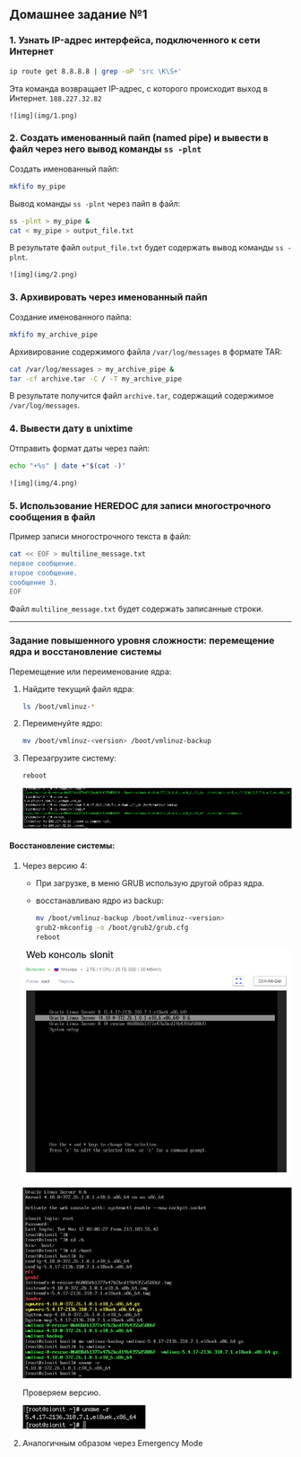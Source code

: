 ## Домашнее задание №1

### 1. Узнать IP-адрес интерфейса, подключенного к сети Интернет

```bash
ip route get 8.8.8.8 | grep -oP 'src \K\S+'
```
Эта команда возвращает IP-адрес, с которого происходит выход в Интернет. `188.227.32.82`

    ![img](img/1.png)

### 2. Создать именованный пайп (named pipe) и вывести в файл через него вывод команды `ss -plnt`

Создать именованный пайп:

```bash
mkfifo my_pipe
```

Вывод команды `ss -plnt` через пайп в файл:

```bash
ss -plnt > my_pipe &
cat < my_pipe > output_file.txt
```
В результате файл `output_file.txt` будет содержать вывод команды `ss -plnt`.

    ![img](img/2.png)


### 3. Архивировать через именованный пайп

Создание именованного пайпа:

```bash
mkfifo my_archive_pipe
```

Архивирование содержимого файла `/var/log/messages` в формате TAR:

```bash
cat /var/log/messages > my_archive_pipe &
tar -cf archive.tar -C / -T my_archive_pipe
```
В результате получится файл `archive.tar`, содержащий содержимое `/var/log/messages`.


### 4. Вывести дату в unixtime

Отправить формат даты через пайп:

```bash
echo "+%s" | date +"$(cat -)"
```

    ![img](img/4.png)


### 5. Использование HEREDOC для записи многострочного сообщения в файл

Пример записи многострочного текста в файл:
```bash
cat << EOF > multiline_message.txt
первое сообщение.
второе сообщение.
сообщение 3.
EOF
```
Файл `multiline_message.txt` будет содержать записанные строки.

---

### Задание повышенного уровня сложности: перемещение ядра и восстановление системы

Перемещение или переименование ядра:
1. Найдите текущий файл ядра:
   ```bash
   ls /boot/vmlinuz-*
   ```
2. Переименуйте ядро:
   ```bash
   mv /boot/vmlinuz-<version> /boot/vmlinuz-backup
   ```
3. Перезагрузите систему:
   ```bash
   reboot
   ```

    ![img](img/5.png)


#### Восстановление системы:
1. Через версию 4:
   - При загрузке, в меню GRUB использую другой образ ядра.
   - восстанавливаю ядро из backup:

     ```bash
     mv /boot/vmlinuz-backup /boot/vmlinuz-<version>
     grub2-mkconfig -o /boot/grub2/grub.cfg
     reboot
     ```

    ![img](img/6.png)

    ![img](img/7.png)

    Проверяем версию.

    ![img](img/8.png)

2. Аналогичным образом через Emergency Mode 

